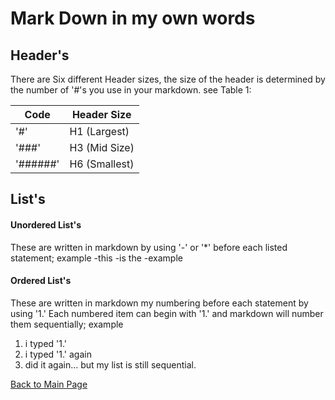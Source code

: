 # Mark Down in my own words

## Header's
There are Six different Header sizes, the size of the header is determined by the number of '#'s you use in your markdown.  see Table 1:

Code|Header Size
----|----
'#'|H1 (Largest)
'###'|H3 (Mid Size)
'######'|H6 (Smallest)

## List's

#### Unordered List's
These are written in markdown by using '-' or '*' before each listed statement; example
-this
-is the
-example

#### Ordered List's
These are written in markdown my numbering before each statement by using '1.'
Each numbered item can begin with '1.' and markdown will number them sequentially; example
1. i typed '1.'
1. i typed '1.' again
1. did it again... but my list is still sequential.


[Back to Main Page](README.md)
